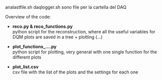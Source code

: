 analastfile.sh daqlogger.sh sono file per la cartella del DAQ

Overview of the code:
  - **reco.py & reco_functions.py**\
    python script for the reconstruction, where all the useful variables for DQM plots are saved in a tree + plotting (...)

  - **plot_functions_....py**\
    python script for plotting, very general with one single function for the different plots

  - **plot_list.csv**\
    csv file with the list of the plots and the settings for each one

